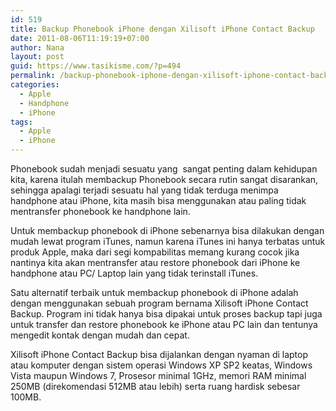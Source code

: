 ```yaml
---
id: 519
title: Backup Phonebook iPhone dengan Xilisoft iPhone Contact Backup
date: 2011-08-06T11:19:19+07:00
author: Nana
layout: post
guid: https://www.tasikisme.com/?p=494
permalink: /backup-phonebook-iphone-dengan-xilisoft-iphone-contact-backup/
categories:
  - Apple
  - Handphone
  - iPhone
tags:
  - Apple
  - iPhone
---
```

Phonebook sudah menjadi sesuatu yang  sangat penting dalam kehidupan kita, karena itulah membackup Phonebook secara rutin sangat disarankan, sehingga apalagi terjadi sesuatu hal yang tidak terduga menimpa handphone atau iPhone, kita masih bisa menggunakan atau paling tidak mentransfer phonebook ke handphone lain.

Untuk membackup phonebook di iPhone sebenarnya bisa dilakukan dengan mudah lewat program iTunes, namun karena iTunes ini hanya terbatas untuk produk Apple, maka dari segi kompabilitas memang kurang cocok jika nantinya kita akan mentransfer atau restore phonebook dari iPhone ke handphone atau PC/ Laptop lain yang tidak terinstall iTunes.

Satu alternatif terbaik untuk membackup phonebook di iPhone adalah dengan menggunakan sebuah program bernama Xilisoft iPhone Contact Backup. Program ini tidak hanya bisa dipakai untuk proses backup tapi juga untuk transfer dan restore phonebook ke iPhone atau PC lain dan tentunya mengedit kontak dengan mudah dan cepat.

Xilisoft iPhone Contact Backup bisa dijalankan dengan nyaman di laptop atau komputer dengan sistem operasi Windows XP SP2 keatas, Windows Vista maupun Windows 7, Prosesor minimal 1GHz, memori RAM minimal 250MB (direkomendasi 512MB atau lebih) serta ruang hardisk sebesar 100MB.